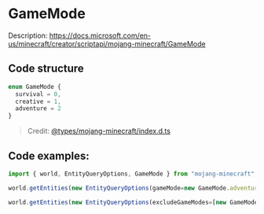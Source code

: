 # GameMode

Description: https://docs.microsoft.com/en-us/minecraft/creator/scriptapi/mojang-minecraft/GameMode

## Code structure

```ts
enum GameMode {
  survival = 0,
  creative = 1,
  adventure = 2
}
```

> Credit: [@types/mojang-minecraft/index.d.ts](https://github.com/DefinitelyTyped/DefinitelyTyped/blob/master/types/mojang-minecraft/index.d.ts)

## Code examples:

```js
import { world, EntityQueryOptions, GameMode } from "mojang-minecraft";

world.getEntities(new EntityQueryOptions(gameMode=new GameMode.adventure));

world.getEntities(new EntityQueryOptions(excludeGameModes=[new GameMode.survival, new GameMode.creative]));
```